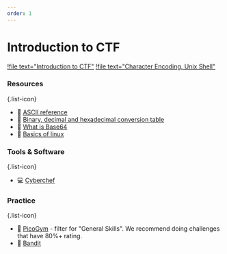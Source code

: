 ```yaml
---
order: 1
---
```


# Introduction to CTF

[!file text="Introduction to CTF"](/files/intro.pptx)
[!file text="Character Encoding, Unix Shell"](/files/basics.pptx)

### Resources
{.list-icon}
- :book: [ASCII reference](https://www.w3schools.com/charsets/ref_html_ascii.asp)
- :book: [Binary, decimal and hexadecimal conversion table](https://kb.iu.edu/d/afdl)
- :book: [What is Base64](https://base64.guru/learn/what-is-base64)
- :book: [Basics of linux](https://d00mfist.gitbooks.io/ctf/content/basics_of_linux.html)

### Tools & Software
{.list-icon}
- :computer: [Cyberchef](https://gchq.github.io/CyberChef/)

### Practice
{.list-icon}
- :triangular_flag_on_post: [PicoGym](https://play.picoctf.org/practice?category=5) - filter for "General Skills". We recommend doing challenges that have 80%+ rating.
- :triangular_flag_on_post: [Bandit](https://overthewire.org/wargames/bandit/)